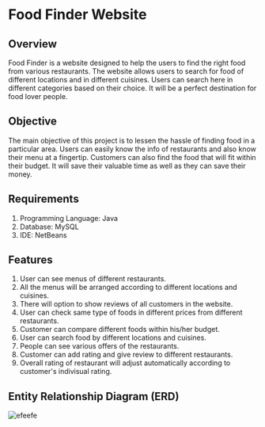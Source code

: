 # Food Finder Website

## Overview
Food Finder is a website designed to help the users to find the right food from various restaurants. The website allows users to search for food of different locations and in different cuisines. Users can search here in different categories based on their choice. It will be a perfect destination for food lover people.

## Objective
The main objective of this project is to lessen the hassle of finding food in a particular area. Users can easily know the info of restaurants and also know their menu at a fingertip. Customers can also find the food that will fit within their budget. It will save their valuable time as well as they can save their money. 

## Requirements

1.	Programming Language: Java
2.	Database: MySQL
3.	IDE: NetBeans 

## Features
1. User can see menus of different restaurants. 
2. All the menus will be arranged according to different locations and cuisines.  
3. There will option to show reviews of all customers in the website. 
4. User can check same type of foods in different prices from different restaurants.
5. Customer can compare different foods within his/her budget. 
6. User can search food by different locations and cuisines.
7. People can see various offers of the restaurants.
7. Customer can add rating and give review to different restaurants.
8. Overall rating of restaurant will adjust automatically according to customer's indivisual rating.  

## Entity Relationship Diagram (ERD)

![efeefe](https://user-images.githubusercontent.com/30154496/82139814-75d43780-984c-11ea-9d63-6ec1ce5e3cd0.jpg)
